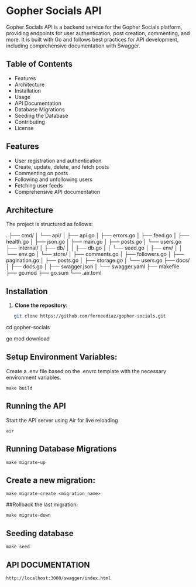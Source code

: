 # Gopher Socials API

Gopher Socials API is a backend service for the Gopher Socials platform, providing endpoints for user authentication, post creation, commenting, and more. It is built with Go and follows best practices for API development, including comprehensive documentation with Swagger.

## Table of Contents

- Features
- Architecture
- Installation
- Usage
- API Documentation
- Database Migrations
- Seeding the Database
- Contributing
- License

## Features

- User registration and authentication
- Create, update, delete, and fetch posts
- Commenting on posts
- Following and unfollowing users
- Fetching user feeds
- Comprehensive API documentation

## Architecture

The project is structured as follows:

.
├── cmd/
│   └── api/
│       ├── api.go
│       ├── errors.go
│       ├── feed.go
│       ├── health.go
│       ├── json.go
│       ├── main.go
│       ├── posts.go
│       └── users.go
├── internal/
│   ├── db/
│   │   ├── db.go
│   │   └── seed.go
│   ├── env/
│   │   └── env.go
│   └── store/
│       ├── comments.go
│       ├── followers.go
│       ├── pagination.go
│       ├── posts.go
│       ├── storage.go
│       └── users.go
├── docs/
│   ├── docs.go
│   ├── swagger.json
│   └── swagger.yaml
├── makefile
├── go.mod
├── go.sum
└── .air.toml

## Installation

1. **Clone the repository:**

```sh
   git clone https://github.com/ferneediaz/gopher-socials.git
   ```
cd gopher-socials

go mod download

## Setup Environment Variables:

Create a .env file based on the .envrc template with the necessary environment variables.
```
make build
```
## Running the API
Start the API server using Air for live reloading
```
air
```
## Running Database Migrations
```
make migrate-up
```
## Create a new migration:

```
make migrate-create <migration_name>
```
##Rollback the last migration:
```
make migrate-down
```
## Seeding database 
```
make seed
```
## API DOCUMENTATION
```
http://localhost:3000/swagger/index.html
```